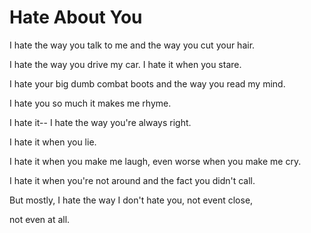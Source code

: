 # Hate About You

I hate the way you talk to me and the way you cut your hair.

I hate the way you drive my car. I hate it when you stare.

I hate your big dumb combat boots and the way you read my mind.

I hate you so much it makes me rhyme.

I hate it-- I hate the way you're always right.

I hate it when you lie.

I hate it when you make me laugh, even worse when you make me cry.

I hate it when you're not around and the fact you didn't call.

But mostly, I hate the way I don't hate you, not event close,

not even at all.
